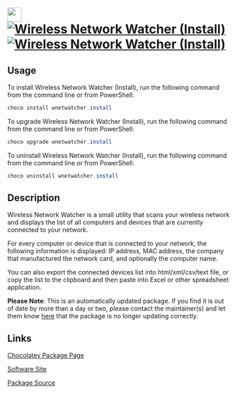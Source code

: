 ﻿# <img src="https://cdn.jsdelivr.net/gh/mkevenaar/chocolatey-packages@80cc04e4beaa57a22111d64f65b878ebd32964de/icons/wnetwatcher.png" width="32" height="32"/> [![Wireless Network Watcher (Install)](https://img.shields.io/chocolatey/v/wnetwatcher.install.svg?label=Wireless+Network+Watcher+(Install))](https://community.chocolatey.org/packages/wnetwatcher.install) [![Wireless Network Watcher (Install)](https://img.shields.io/chocolatey/dt/wnetwatcher.install.svg)](https://community.chocolatey.org/packages/wnetwatcher.install)

## Usage

To install Wireless Network Watcher (Install), run the following command from the command line or from PowerShell:

```powershell
choco install wnetwatcher.install
```

To upgrade Wireless Network Watcher (Install), run the following command from the command line or from PowerShell:

```powershell
choco upgrade wnetwatcher.install
```

To uninstall Wireless Network Watcher (Install), run the following command from the command line or from PowerShell:

```powershell
choco uninstall wnetwatcher.install
```

## Description

Wireless Network Watcher is a small utility that scans your wireless network and displays the list of all computers and devices that are currently connected to your network.

For every computer or device that is connected to your network, the following information is displayed: IP address, MAC address, the company that manufactured the network card, and optionally the computer name.

You can also export the connected devices list into html/xml/csv/text file, or copy the list to the clipboard and then paste into Excel or other spreadsheet application.

**Please Note**: This is an automatically updated package. If you find it is
out of date by more than a day or two, please contact the maintainer(s) and
let them know [here](https://github.com/mkevenaar/chocolatey-packages/issues) that the package is no longer updating correctly.


## Links

[Chocolatey Package Page](https://community.chocolatey.org/packages/wnetwatcher.install)

[Software Site](http://www.nirsoft.net/utils/wireless_network_watcher.html)

[Package Source](https://github.com/mkevenaar/chocolatey-packages/tree/master/automatic/wnetwatcher.install)

